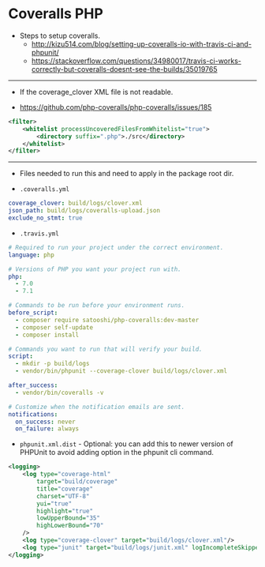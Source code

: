 # Coveralls PHP

* Steps to setup coveralls.
    - http://kizu514.com/blog/setting-up-coveralls-io-with-travis-ci-and-phpunit/
    - https://stackoverflow.com/questions/34980017/travis-ci-works-correctly-but-coveralls-doesnt-see-the-builds/35019765

---

* If the coverage_clover XML file is not readable.
- https://github.com/php-coveralls/php-coveralls/issues/185
```xml
<filter>
    <whitelist processUncoveredFilesFromWhitelist="true">
        <directory suffix=".php">./src</directory>
    </whitelist>
</filter>
```

---

* Files needed to run this and need to apply in the package root dir.

- ```.coveralls.yml```

```yml
coverage_clover: build/logs/clover.xml
json_path: build/logs/coveralls-upload.json
exclude_no_stmt: true
```

- ```.travis.yml```

```yml
# Required to run your project under the correct environment.
language: php

# Versions of PHP you want your project run with.
php:
  - 7.0
  - 7.1

# Commands to be run before your environment runs.
before_script:
  - composer require satooshi/php-coveralls:dev-master
  - composer self-update
  - composer install

# Commands you want to run that will verify your build.
script: 
  - mkdir -p build/logs
  - vendor/bin/phpunit --coverage-clover build/logs/clover.xml

after_success:
  - vendor/bin/coveralls -v

# Customize when the notification emails are sent.
notifications:
  on_success: never
  on_failure: always
```

- ```phpunit.xml.dist``` - Optional: you can add this to newer version of PHPUnit to avoid adding option in the phpunit cli command.

```xml
<logging>
    <log type="coverage-html" 
        target="build/coverage" 
        title="coverage" 
        charset="UTF-8" 
        yui="true" 
        highlight="true" 
        lowUpperBound="35" 
        highLowerBound="70"
    />
    <log type="coverage-clover" target="build/logs/clover.xml"/>
    <log type="junit" target="build/logs/junit.xml" logIncompleteSkipped="false"/>
</logging>
```
